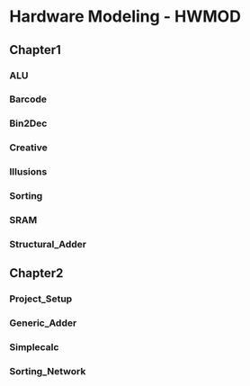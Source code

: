 # Hardware Modeling - HWMOD
## Chapter1
### ALU
### Barcode
### Bin2Dec
### Creative
### Illusions
### Sorting
### SRAM
### Structural_Adder
## Chapter2
### Project_Setup
### Generic_Adder
### Simplecalc
### Sorting_Network
